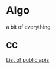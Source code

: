 # Algo
a bit of everything
  
  
## CC

[List of public apis](https://github.com/toddmotto/public-apis#news)

